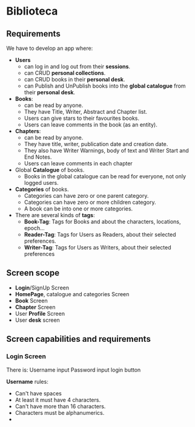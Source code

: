 # Biblioteca

## Requirements

We have to develop an app where:

- **Users**
  - can log in and log out from their __sessions__.
  - can CRUD __personal collections__.
  - can CRUD books in their __personal desk__.
  - can Publish and UnPublish books into the __global catalogue__ from their __personal desk__.
- **Books**:
  - can be read by anyone.
  - They have Title, Writer, Abstract and Chapter list.
  - Users can give stars to their favourites books.
  - Users can leave comments in the book (as an entity).
- **Chapters**:
  - can be read by anyone.
  - They have title, writer, publication date and creation date.
  - They also have Writer Warnings, body of text and Writer Start and End Notes.
  - Users can leave comments in each chapter
- Global **Catalogue** of books.
  - Books in the global catalogue can be read for everyone, not only logged users.
- **Categories** of books.
  - Categories can have zero or one parent category.
  - Categories can have zero or more children category.
  - A book can be into one or more categories.
- There are several kinds of **tags**:
  - **Book-Tag**: Tags for Books and about the characters, locations, epoch...
  - **Reader-Tag**: Tags for Users as Readers, about their selected preferences.
  - **Writer-Tag**: Tags for Users as Writers, about their selected preferences

## Screen scope

- **Login**/SignUp Screen
- **HomePage**, catalogue and categories Screen
- **Book** Screen
- **Chapter** Screen
- User **Profile** Screen
- User **desk** screen

## Screen capabilities and requirements

### Login Screen
There is:
  Username input
  Password input
  login button

**Username** rules:
  - Can't have spaces
  - At least it must have 4 characters.
  - Can't have more than 16 characters.
  - Characters must be alphanumerics.
  - 